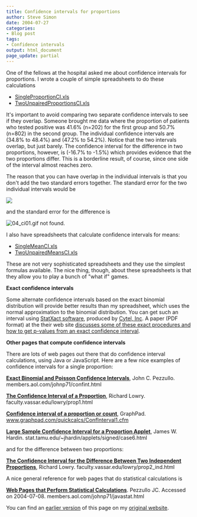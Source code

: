 ```yaml
---
title: Confidence intervals for proportions
author: Steve Simon
date: 2004-07-27
categories:
- Blog post
tags:
- Confidence intervals
output: html_document
page_update: partial
---
```

One of the fellows at the hospital asked me about confidence intervals
for proportions. I wrote a couple of simple spreadsheets to do these
calculations

-   [SingleProportionCI.xls](../00files/ConfidenceIntervalForSingleProportion.xls)
-   [TwoUnpairedProportionsCI.xls](../00files/ConfidenceIntervalForTwoUnpairedProportions.xls)

It's important to avoid comparing two separate confidence intervals
to see if they overlap. Someone brought me data where the proportion
of patients who tested positive was 41.6% (n=202) for the first group
and 50.7% (n=802) in the second group. The individual confidence
intervals are (34.8% to 48.4%) and (47.2% to 54.2%). Notice that the
two intervals overlap, but just barely. The confidence interval for
the difference in two proportions, however, is (-16.7% to -1.5%) which
provides evidence that the two proportions differ. This is a
borderline result, of course, since one side of the interval almost
reaches zero.

The reason that you can have overlap in the individual intervals is
that you don't add the two standard errors together. The standard
error for the two individual intervals would be

![](http://www.pmean.com/new-images/04/ConfidenceIntervals-0401.gif)

and the standard error for the difference is

![04_ci01.gif not found.](http://www.pmean.com/new-images/04/ConfidenceIntervals-0402.png)

I also have spreadsheets that calculate confidence intervals for
means:

-   [SingleMeanCI.xls](../00files/ConfidenceIntervalForSingleMean.xls)
-   [TwoUnpairedMeansCI.xls](../00files/ConfidenceIntervalForTwoUnpairedMeans.xls)

These are not very sophisticated spreadsheets and they use the
simplest formulas available. The nice thing, though, about these
spreadsheets is that they allow you to play a bunch of "what if"
games.

**Exact confidence intervals**

Some alternate confidence intervals based on the exact binomial
distribution will provide better results than my spreadsheet, which
uses the normal approximation to the binomial distribution. You can
get such an interval using [StatXact
software](http://www.cytel.com/StatXact/Default.asp), produced by
[Cytel, Inc](http://www.cytel.com/home/default.asp). A paper (PDF
format) at the their web site [discusses some of these exact
procedures and how to get p-values from an exact confidence
interval](http://www.cytel.com/Library/Issue_seven/smallerPvalues-final.pdf).

**Other pages that compute confidence intervals**

There are lots of web pages out there that do confidence interval
calculations, using Java or JavaScript. Here are a few nice examples
of confidence intervals for a single proportion:

**[Exact Binomial and Poisson Confidence
Intervals](http://members.aol.com/johnp71/confint.html)**, John C.
Pezzullo. members.aol.com/johnp71/confint.html
>
**[The Confidence Interval of a
Proportion](http://faculty.vassar.edu/lowry/prop1.html)**, Richard
Lowry. faculty.vassar.edu/lowry/prop1.html
>
**[Confidence interval of a proportion or
count](http://www.graphpad.com/quickcalcs/ConfInterval1.cfm)**,
GraphPad. www.graphpad.com/quickcalcs/ConfInterval1.cfm
>
**[Large Sample Confidence Interval for a Proportion
Applet](http://stat.tamu.edu/~jhardin/applets/signed/case6.html)**,
James W. Hardin. stat.tamu.edu/~jhardin/applets/signed/case6.html

and for the difference between two proportions:

**[The Confidence Interval for the Difference Between Two
Independent
Proportions](http://faculty.vassar.edu/lowry/prop2_ind.html)**,
Richard Lowry. faculty.vassar.edu/lowry/prop2_ind.html

A nice general reference for web pages that do statistical
calculations is

**[Web Pages that Perform Statistical
Calculations](http://members.aol.com/johnp71/javastat.html)**.
Pezzullo JC. Accessed on 2004-07-08.
members.aol.com/johnp71/javastat.html

You can find an [earlier version](http://www.pmean.com/04/ConfidenceIntervals.html) of this page on my [original website](http://www.pmean.com/original_site.html).
